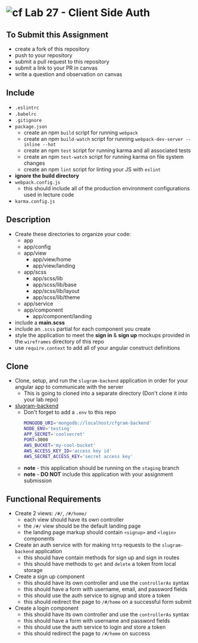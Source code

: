 ![cf](https://i.imgur.com/7v5ASc8.png) Lab 27 - Client Side Auth
======

## To Submit this Assignment
  * create a fork of this repository
  * push to your repository
  * submit a pull request to this repository
  * submit a link to your PR in canvas
  * write a question and observation on canvas

## Include
  * `.eslintrc`
  * `.babelrc`
  * `.gitignore`
  * `package.json`
    * create an npm `build` script for running `webpack`
    * create an npm `build-watch` script for running `webpack-dev-server --inline --hot`
    * create an npm `test` script for running karma and all associated tests
    * create an npm `test-watch` script for running karma on file system changes
    * create an npm `lint` script for linting your JS with `eslint`
  * **ignore the build directory**
  * `webpack.config.js`
    * this should include all of the production environment configurations used in lecture code
  * `karma.config.js`

## Description
  * Create these directories to organize your code:
    * app
    * app/config
    * app/view
      * app/view/home
      * app/view/landing
    * app/scss
      * app/scss/lib
      * app/scss/lib/base
      * app/scss/lib/layout
      * app/scss/lib/theme
    * app/service
    * app/component
      * app/component/landing
  * include a **main.scss**
  * include an `.scss` partial for each component you create
  * style the application to meet the **sign in** & **sign up** mockups provided in the `wireframes` directory of this repo
  * use `require.context` to add all of your angular construct definitions

## Clone
  * Clone, setup, and run the `slugram-backend` application in order for your angular app to communicate with the server
    *  This is going to cloned into a separate directory (Don't clone it into your lab repo)
  * [slugram-backend](https://github.com/slugbyte/slugram-backend)
    * Don't forget to add a `.env` to this repo
      ```sh
      MONGODB_URI='mongodb://localhost/cfgram-backend'
      NODE_ENV='testing'
      APP_SECRET='coolsecret'
      PORT=3000
      AWS_BUCKET='my-cool-bucket'
      AWS_ACCESS_KEY_ID='access key id'
      AWS_SECRET_ACCESS_KEY='secret access key'
      ```
    * **note** - this application should be running on the `staging` branch
    * **note** - **DO NOT** include this application with your assignment submission

## Functional Requirements
  * Create 2 views: `/#/`, `/#/home/`
    * each view should have its own controller
    * the `/#/` view should be the default landing page
    * the landing page markup should contain `<signup>` and `<login>` components
  * Create an auth service with for making `http` requests to the `slugram-backend` application
    * this should have contain methods for sign up and sign in routes
    * this should have methods to `get` and `delete` a token from local storage
  * Create a sign up component
    * this should have its own controller and use the `controllerAs` syntax
    * this should have a form with username, email, and password fields
    * this should use the auth service to signup and store a token
    * this should redirect the page to `/#/home` on a successful form submit
  * Create a login component
    * this should have its own controller and use the `controllerAs` syntax
    * this should have a form with username and password fields
    * this should use the auth service to login and store a token
    * this should redirect the page to `/#/home` on success
